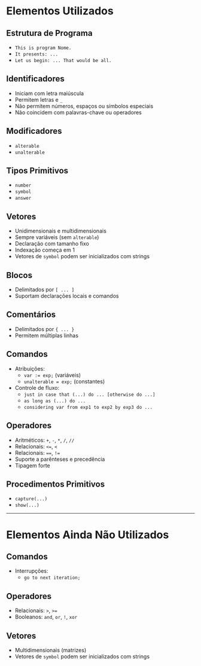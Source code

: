 # Elementos Utilizados

## Estrutura de Programa
- `This is program Nome.`
- `It presents: ...`
- `Let us begin: ... That would be all.`

## Identificadores
- Iniciam com letra maiúscula  
- Permitem letras e `_`  
- Não permitem números, espaços ou símbolos especiais  
- Não coincidem com palavras-chave ou operadores  

## Modificadores
- `alterable`
- `unalterable`

## Tipos Primitivos
- `number`
- `symbol`
- `answer`

## Vetores
- Unidimensionais e multidimensionais  
- Sempre variáveis (sem `alterable`)  
- Declaração com tamanho fixo  
- Indexação começa em 1  
- Vetores de `symbol` podem ser inicializados com strings

## Blocos
- Delimitados por `[ ... ]`  
- Suportam declarações locais e comandos

## Comentários
- Delimitados por `{ ... }`  
- Permitem múltiplas linhas

## Comandos
- Atribuições:
  - `var := exp;` (variáveis)
  - `unalterable = exp;` (constantes)
- Controle de fluxo:
  - `just in case that (...) do ... [otherwise do ...]`
  - `as long as (...) do ...`
  - `considering var from exp1 to exp2 by exp3 do ...`

## Operadores
- Aritméticos: `+`, `-`, `*`, `/`, `//`
- Relacionais: `<=`, `<`
- Relacionais: `==`, `!=`
- Suporte a parênteses e precedência
- Tipagem forte

## Procedimentos Primitivos
- `capture(...)`
- `show(...)`

---

# Elementos Ainda Não Utilizados

## Comandos
- Interrupções:
  - `go to next iteration;`

## Operadores
- Relacionais: `>`, `>=`
- Booleanos: `and`, `or`, `!`, `xor`

## Vetores
- Multidimensionais (matrizes)
- Vetores de `symbol` podem ser inicializados com strings
